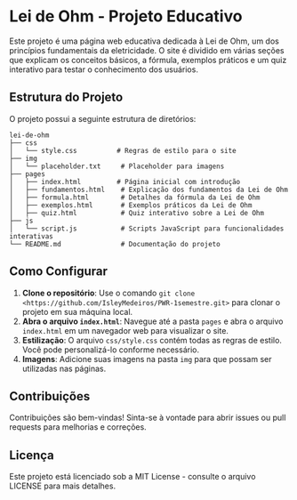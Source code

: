 # Lei de Ohm - Projeto Educativo

Este projeto é uma página web educativa dedicada à Lei de Ohm, um dos princípios fundamentais da eletricidade. O site é dividido em várias seções que explicam os conceitos básicos, a fórmula, exemplos práticos e um quiz interativo para testar o conhecimento dos usuários.

## Estrutura do Projeto

O projeto possui a seguinte estrutura de diretórios:

```
lei-de-ohm
├── css
│   └── style.css          # Regras de estilo para o site
├── img
│   └── placeholder.txt     # Placeholder para imagens
├── pages
│   ├── index.html         # Página inicial com introdução
│   ├── fundamentos.html    # Explicação dos fundamentos da Lei de Ohm
│   ├── formula.html        # Detalhes da fórmula da Lei de Ohm
│   ├── exemplos.html       # Exemplos práticos da Lei de Ohm
│   ├── quiz.html           # Quiz interativo sobre a Lei de Ohm
├── js
│   └── script.js           # Scripts JavaScript para funcionalidades interativas
└── README.md               # Documentação do projeto
```

## Como Configurar

1. **Clone o repositório**: Use o comando `git clone <https://github.com/IsleyMedeiros/PWR-1semestre.git>` para clonar o projeto em sua máquina local.
2. **Abra o arquivo `index.html`**: Navegue até a pasta `pages` e abra o arquivo `index.html` em um navegador web para visualizar o site.
3. **Estilização**: O arquivo `css/style.css` contém todas as regras de estilo. Você pode personalizá-lo conforme necessário.
4. **Imagens**: Adicione suas imagens na pasta `img` para que possam ser utilizadas nas páginas.

## Contribuições

Contribuições são bem-vindas! Sinta-se à vontade para abrir issues ou pull requests para melhorias e correções.

## Licença

Este projeto está licenciado sob a MIT License - consulte o arquivo LICENSE para mais detalhes.